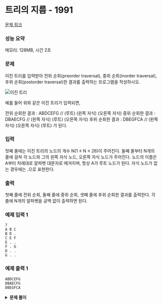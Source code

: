 # 트리의 지름 - 1991

[문제 링크](https://www.acmicpc.net/problem/1991)

### 성능 요약

메모리: 128MB, 시간 2초

### 문제

이진 트리를 입력받아 전위 순회(preorder traversal), 중위 순회(inorder traversal), 후위 순회(postorder traversal)한 결과를 출력하는 프로그램을 작성하시오.

![이진 트리](https://www.acmicpc.net/JudgeOnline/upload/201007/trtr.png)

예를 들어 위와 같은 이진 트리가 입력되면,

전위 순회한 결과 : ABDCEFG // (루트) (왼쪽 자식) (오른쪽 자식)
중위 순회한 결과 : DBAECFG // (왼쪽 자식) (루트) (오른쪽 자식)
후위 순회한 결과 : DBEGFCA // (왼쪽 자식) (오른쪽 자식) (루트)
가 된다.

### 입력

첫째 줄에는 이진 트리의 노드의 개수 N(1 ≤ N ≤ 26)이 주어진다. 둘째 줄부터 N개의 줄에 걸쳐 각 노드와 그의 왼쪽 자식 노드, 오른쪽 자식 노드가 주어진다. 노드의 이름은 A부터 차례대로 알파벳 대문자로 매겨지며, 항상 A가 루트 노드가 된다. 자식 노드가 없는 경우에는 .으로 표현한다.

### 출력

첫째 줄에 전위 순회, 둘째 줄에 중위 순회, 셋째 줄에 후위 순회한 결과를 출력한다. 각 줄에 N개의 알파벳을 공백 없이 출력하면 된다.

### 예제 입력 1

```
7
A B C
B D .
C E F
E . .
F . G
D . .
G . .
```

### 예제 출력 1

```
ABDCEFG
DBAECFG
DBEGFCA
```

<details><summary><b>문제 풀이</b></summary>
<div markdown="1">

트리를 직접 구현해서 문제를 풀었다. 더 간단한 방법이 있을 것 같았지만, 트리의 개념을 공부한대로 제대로 풀어보고 싶었다.

### 트리노드 구현

value와 left, right 값을 가진다.

```js
class TreeNode {
  constructor(value) {
    this.value = value;
    this.left = null;
    this.right = null;
  }
}
```

### 트리 구현

직접 트리를 구현하는 것에 있어서 조금 애를 먹었다. 각 노드의 값과 left, right가 순서대로 들어오는데, 트리에 어떻게
집어넣을 수 있는가가 문제였다. 그래서 다음과 같이 insert와 insertNode를 이용해서 root부터 시작해 각 값을 비교해서 같은 값이라면
노드를 연결하는 방식으로 트리를 구성했다.

순회하는 함수는 재귀 함수를 이용해서 구현했는데, 원래 문자열로 이용해서 반환값을 내려고 했는데, 생각처럼 되지 않았다. 이유를 찾아봐야겠다.

```js
class Tree {
  constructor() {
    this.root = null;
  }

  // 노드를 만드는 함수
  makeNode(value, left, right) {
    const node = new TreeNode(value);
    const leftNode = left !== "." ? new TreeNode(left) : null;
    const rightNode = right !== "." ? new TreeNode(right) : null;

    node.left = leftNode;
    node.right = rightNode;

    return node;
  }

  // 트리에 적절한 위치를 찾아 노드를 삽입
  insert(node) {
    if (!this.root) this.root = node;
    else this.insertNode(this.root, node);
  }

  insertNode(node, current) {
    if (!node) return;

    if (node.left && node.left.value === current.value) node.left = current;
    else if (node.right && node.right.value === current.value)
      node.right = current;
    else {
      this.insertNode(node.left, current);
      this.insertNode(node.right, current);
    }
  }

  // 중위 순회
  inorderTraverse() {
    const traverse = [];
    this.inorderTraverseNode(this.root, traverse);
    return traverse.join("");
  }

  inorderTraverseNode(node, traverse) {
    if (node !== null) {
      this.inorderTraverseNode(node.left, traverse);
      traverse.push(node.value);
      this.inorderTraverseNode(node.right, traverse);
    }
  }

  // 전위 순회
  preorderTraverse() {
    const traverse = [];
    this.preorderTraverseNode(this.root, traverse);
    return traverse.join("");
  }

  preorderTraverseNode(node, traverse) {
    if (node !== null) {
      traverse.push(node.value);
      this.preorderTraverseNode(node.left, traverse);
      this.preorderTraverseNode(node.right, traverse);
    }
  }

  // 후위 순회
  postorderTraverse() {
    const traverse = [];
    this.postorderTraverseNode(this.root, traverse);
    return traverse.join("");
  }

  postorderTraverseNode(node, traverse) {
    if (node !== null) {
      this.postorderTraverseNode(node.left, traverse);
      this.postorderTraverseNode(node.right, traverse);
      traverse.push(node.value);
    }
  }
}
```

### 전체 코드

```js
const [n, ...input] = require("fs")
  .readFileSync("./input.txt")
  .toString()
  .trim()
  .split("\n");

class TreeNode {
  constructor(value) {
    this.value = value;
    this.left = null;
    this.right = null;
  }
}

class Tree {
  constructor() {
    this.root = null;
    this.compare = (a, b) => {
      if (a === b) return 0;
      return a < b ? -1 : 1;
    };
  }

  makeNode(value, left, right) {
    const node = new TreeNode(value);
    const leftNode = left !== "." ? new TreeNode(left) : null;
    const rightNode = right !== "." ? new TreeNode(right) : null;

    node.left = leftNode;
    node.right = rightNode;

    return node;
  }

  insert(node) {
    if (!this.root) this.root = node;
    else this.insertNode(this.root, node);
  }

  insertNode(node, current) {
    if (!node) return;

    if (node.left && node.left.value === current.value) node.left = current;
    else if (node.right && node.right.value === current.value)
      node.right = current;
    else {
      this.insertNode(node.left, current);
      this.insertNode(node.right, current);
    }
  }

  inorderTraverse() {
    const traverse = [];
    this.inorderTraverseNode(this.root, traverse);
    return traverse.join("");
  }

  inorderTraverseNode(node, traverse) {
    if (node !== null) {
      this.inorderTraverseNode(node.left, traverse);
      traverse.push(node.value);
      this.inorderTraverseNode(node.right, traverse);
    }
  }

  preorderTraverse() {
    const traverse = [];
    this.preorderTraverseNode(this.root, traverse);
    return traverse.join("");
  }

  preorderTraverseNode(node, traverse) {
    if (node !== null) {
      traverse.push(node.value);
      this.preorderTraverseNode(node.left, traverse);
      this.preorderTraverseNode(node.right, traverse);
    }
  }

  postorderTraverse() {
    const traverse = [];
    this.postorderTraverseNode(this.root, traverse);
    return traverse.join("");
  }

  postorderTraverseNode(node, traverse) {
    if (node !== null) {
      this.postorderTraverseNode(node.left, traverse);
      this.postorderTraverseNode(node.right, traverse);
      traverse.push(node.value);
    }
  }
}

const tree = new Tree();

input.forEach((nodeInfo) => {
  const [value, left, right] = nodeInfo.split(" ");

  const node = tree.makeNode(value, left, right);
  tree.insert(node);
});

function Solution(tree) {
  console.log(tree.preorderTraverse());
  console.log(tree.inorderTraverse());
  console.log(tree.postorderTraverse());
}

Solution(tree);
```

</div>
</details>
